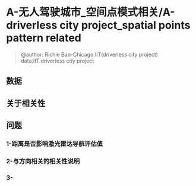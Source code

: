 


# A-无人驾驶城市_空间点模式相关/A-driverless city project_spatial points pattern related
> @author: Richie Bao-Chicago.IIT(driverless city project)  data:IIT.driverless city project
## 数据



## 关于相关性

## 问题

### 1-距离是否影响激光雷达导航评估值

### 2-与方向相关的相关性说明

### 3-

<!--stackedit_data:
eyJoaXN0b3J5IjpbMTU1MTk1MTYzNywtMTQ1ODg3MTMxMCwxOD
g0MzkwMzY0LDMxMTI0MDU2MF19
-->